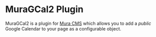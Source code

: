 # MuraGCal2 Plugin #

MuraGCal2 is a plugin for [Mura CMS](http://getmura.com/) which allows you to add a *public* Google Calendar to your page as a configurable object. 